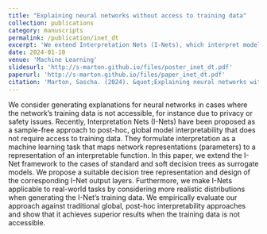 ```yaml
---
title: "Explaining neural networks without access to training data"
collection: publications
category: manuscripts
permalink: /publication/inet_dt
excerpt: 'We extend Interpretation Nets (I-Nets), which interpret models without training data, to decision trees, enhancing model interpretability when data is inaccessible.'
date: 2024-01-10
venue: 'Machine Learning'
slidesurl: 'http://s-marton.github.io/files/poster_inet_dt.pdf'
paperurl: 'http://s-marton.github.io/files/paper_inet_dt.pdf'
citation: 'Marton, Sascha. (2024). &quot;Explaining neural networks without access to training data.&quot; <i>Machine Learning</i>. 113(6).'
---
```


We consider generating explanations for neural networks in cases where the network’s training data is not accessible, for instance due to privacy or safety issues. Recently, Interpretation Nets (I-Nets) have been proposed as a sample-free approach to post-hoc, global model interpretability that does not require access to training data. They formulate interpretation as a machine learning task that maps network representations (parameters) to a representation of an interpretable function. In this paper, we extend the I-Net framework to the cases of standard and soft decision trees as surrogate models. We propose a suitable decision tree representation and design of the corresponding I-Net output layers. Furthermore, we make I-Nets applicable to real-world tasks by considering more realistic distributions when generating the I-Net’s training data. We empirically evaluate our approach against traditional global, post-hoc interpretability approaches and show that it achieves superior results when the training data is not accessible.
